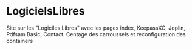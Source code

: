 # LogicielsLibres
Site sur les  "Logiciles Libres" avec les pages index, KeepassXC, Joplin, Pdfsam Basic, Contact.
Centage des carroussels et reconfiguration des containers
